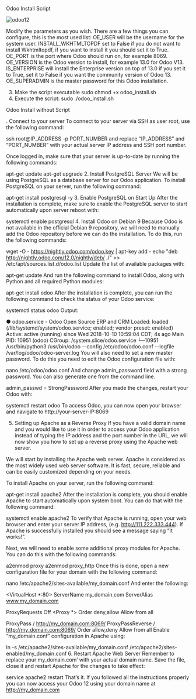 

Odoo Install Script


![odoo12](https://encrypted-tbn0.gstatic.com/images?q=tbn%3AANd9GcSlIjKbcztRfHeESYwR7h3soSocWTKRBEKn_FFlabfx8QNjlKLF)

 

Modify the parameters as you wish.
There are a few things you can configure, this is the most used list:
OE_USER will be the username for the system user.
INSTALL_WKHTMLTOPDF set to False if you do not want to install Wkhtmltopdf, if you want to install it you should set it to True.
OE_PORT is the port where Odoo should run on, for example 8069.
OE_VERSION is the Odoo version to install, for example 13.0 for Odoo V13.
IS_ENTERPRISE will install the Enterprise version on top of 13.0 if you set it to True, set it to False if you want the community version of Odoo 13.
OE_SUPERADMIN is the master password for this Odoo installation.

3. Make the script executable
sudo chmod +x odoo_install.sh
4. Execute the script:
sudo ./odoo_install.sh


Odoo Install without Script


. Connect to your server
To connect to your server via SSH as user root, use the following command:

ssh root@IP_ADDRESS -p PORT_NUMBER
and replace “IP_ADDRESS” and “PORT_NUMBER” with your actual server IP address and SSH port number.

Once logged in, make sure that your server is up-to-date by running the following commands:

apt-get update
apt-get upgrade
2. Install PostgreSQL Server
We will be using PostgreSQL as a database server for our Odoo application. To install PostgreSQL on your server, run the following command:

apt-get install postgresql -y
3. Enable PostgreSQL on Start Up
After the installation is complete, make sure to enable the PostgreSQL server to start automatically upon server reboot with:

systemctl enable postgresql
4. Install Odoo on Debian 9
Because Odoo is not available in the official Debian 9 repository, we will need to manually add the Odoo repository before we can do the installation. To do this, run the following commands:

wget -O - https://nightly.odoo.com/odoo.key | apt-key add -
echo "deb http://nightly.odoo.com/12.0/nightly/deb/ ./" >> /etc/apt/sources.list.d/odoo.list
Update the list of available packages with:

apt-get update
And run the following command to install Odoo, along with Python and all required Python modules:

apt-get install odoo
After the installation is complete, you can run the following command to check the status of your Odoo service:

systemctl status odoo
Output:

● odoo.service - Odoo Open Source ERP and CRM
Loaded: loaded (/lib/systemd/system/odoo.service; enabled; vendor preset: enabled)
Active: active (running) since Wed 2018-10-10 10:59:04 CDT; 4s ago
Main PID: 10951 (odoo)
CGroup: /system.slice/odoo.service
└─10951 /usr/bin/python3 /usr/bin/odoo --config /etc/odoo/odoo.conf --logfile /var/log/odoo/odoo-server.log
You will also need to set a new master password. To do this you need to edit the Odoo configuration file with:

nano /etc/odoo/odoo.conf
And change admin_password field with a strong password. You can also generate one from the command line.

admin_passwd = StrongPassword
After you made the changes, restart your Odoo with:

systemctl restart odoo
To access Odoo, you can now open your browser and navigate to http://your-server-IP:8069

5. Setting up Apache as a Reverse Proxy
If you have a valid domain name and you would like to use it in order to access your Odoo application instead of typing the IP address and the port number in the URL, we will now show you how to set up a reverse proxy using the Apache web server.

We will start by installing the Apache web server. Apache is considered as the most widely used web server software. It is fast, secure, reliable and can be easily customized depending on your needs.

To install Apache on your server, run the following command:

apt-get install apache2
After the installation is complete, you should enable Apache to start automatically upon system boot. You can do that with the following command:

systemctl enable apache2
To verify that Apache is running, open your web browser and enter your server IP address, (e.g. http://111.222.333.444). If Apache is successfully installed you should see a message saying “It works!”.

Next, we will need to enable some additional proxy modules for Apache. You can do this with the following commands:

a2enmod proxy
a2enmod proxy_http
Once this is done, open a new configuration file for your domain with the following command:

nano /etc/apache2/sites-available/my_domain.conf
And enter the following:

<VirtualHost *:80>
ServerName my_domain.com
ServerAlias www.my_domain.com

ProxyRequests Off
<Proxy *>
Order deny,allow
Allow from all
</Proxy>

ProxyPass / http://my_domain.com:8069/
ProxyPassReverse / http://my_domain.com:8069/
<Location />
Order allow,deny
Allow from all
</Location>
</VirtualHost>
Enable “my_domain.conf” configuration in Apache using:

ln -s /etc/apache2/sites-available/my_domain.conf /etc/apache2/sites-enabled/my_domain.conf
6. Restart Apache Web Server
Remember to replace your my_domain.com’ with your actual domain name. Save the file, close it and restart Apache for the changes to take effect:

service apache2 restart
That’s it. If you followed all the instructions properly you can now access your Odoo 12 using your domain name at http://my_domain.com



